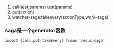 1. call(test,params) test(params)
2. put(action)
3. watcher-saga:takeevery(actionType,work-saga)

### saga是一个generator函数

    import {call,put,takeEvery} fromm 'redux-saga'